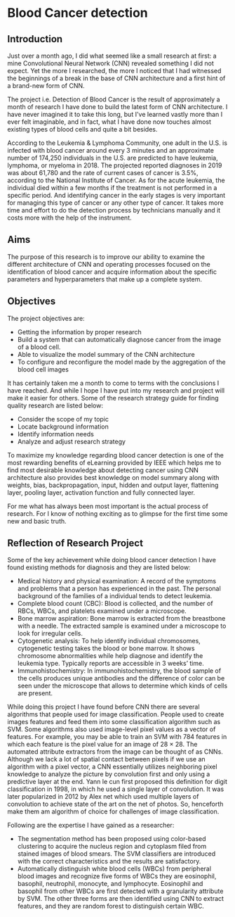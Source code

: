 # Blood Cancer detection

## Introduction

Just over a month ago, I did what seemed like a small research at first: a mine Convolutional Neural Network (CNN) revealed something I did not expect. Yet the more I researched, the more I noticed that I had witnessed the beginnings of a break in the base of CNN architecture and a first hint of a brand-new form of CNN.

The project i.e. Detection of Blood Cancer is the result of approximately a month of research I have done to build the latest form of CNN architecture. I have never imagined it to take this long, but I've learned vastly more than I ever felt imaginable, and in fact, what I have done now touches almost existing types of blood cells and quite a bit besides.

According to the Leukemia & Lymphoma Community, one adult in the U.S. is infected with blood cancer around every 3 minutes and an approximate number of 174,250 individuals in the U.S. are predicted to have leukemia, lymphoma, or myeloma in 2018. The projected reported diagnoses in 2019 was about 61,780 and the rate of current cases of cancer is 3.5%, according to the National Institute of Cancer. As for the acute leukemia, the individual died within a few months if the treatment is not performed in a specific period. And identifying cancer in the early stages is very important for managing this type of cancer or any other type of cancer. It takes more time and effort to do the detection process by technicians manually and it costs more with the help of the instrument.

## Aims

The purpose of this research is to improve our ability to examine the different architecture of CNN and operating processes focused on the identification of blood cancer and acquire information about the specific parameters and hyperparameters that make up a complete system.

## Objectives
The project objectives are:

* Getting the information by proper research
* Build a system that can automatically diagnose cancer from the image of a blood cell.
* Able to visualize the model summary of the CNN architecture
* To configure and reconfigure the model made by the aggregation of the blood cell images

It has certainly taken me a month to come to terms with the conclusions I have reached. And while I hope I have put into my research and project will make it easier for others. Some of the research strategy guide for finding quality research are listed below:

* Consider the scope of my topic
* Locate background information 
* Identify information needs
* Analyze and adjust research strategy

To maximize my knowledge regarding blood cancer detection is one of the most rewarding benefits of eLearning provided by IEEE which helps me to find most desirable knowledge about detecting cancer using CNN architecture also provides best knowledge on model summary along with weights, bias, backpropagation, input, hidden and output layer, flattening layer, pooling layer, activation function and fully connected layer.

For me what has always been most important is the actual process of research. For I know of nothing exciting as to glimpse for the first time some new and basic truth.

## Reflection of Research Project

Some of the key achievement while doing blood cancer detection I have found existing methods for diagnosis and they are listed below:

* Medical history and physical examination: A record of the symptoms and problems that a person has experienced in the past. The personal background of the families of a individual tends to detect leukemia.
* Complete blood count (CBC): Blood is collected, and the number of RBCs, WBCs, and platelets examined under a microscope.
* Bone marrow aspiration: Bone marrow is extracted from the breastbone with a
needle. The extracted sample is examined under a microscope to look for irregular cells.
* Cytogenetic analysis: To help identify individual chromosomes, cytogenetic testing takes the blood or bone marrow. It shows chromosome abnormalities while help diagnose and identify the leukemia type. Typically reports are accessible in 3 weeks’ time.
* Immunohistochemistry: In immunohistochemistry, the blood sample of the cells produces unique antibodies and the difference of color can be seen under the microscope that allows to determine which kinds of cells are present.


While doing this project I have found before CNN there are several algorithms that people used for image classification. People used to create images features and feed them into some classification algorithm such as SVM. Some algorithms also used image-level pixel values as a vector of features. For example, you may be able to train an SVM with 784 features in which each
feature is the pixel value for an image of 28 × 28. The automated attribute extractors from the image can be thought of as CNNs. Although we lack a lot of spatial contact between pixels if we use an algorithm with a pixel vector, a CNN essentially utilizes neighboring pixel knowledge to analyze the picture by convolution first and only using a predictive layer at the end. Yann le cun first proposed this definition for digit classification in 1998, in which he used a single layer of convolution. It was later popularized in 2012 by Alex net which used multiple layers of convolution to achieve state of the art on the net of photos. So, henceforth make them am algorithm
of choice for challenges of image classification.

Following are the expertise I have gained as a researcher:

* The segmentation method has been proposed using color-based clustering to acquire the nucleus region and cytoplasm filed from stained images of blood smears. The SVM classifiers are introduced with the correct characteristics and the results are satisfactory.
* Automatically distinguish white blood cells (WBCs) from peripheral blood images and recognize five forms of WBCs they are eosinophil, basophil, neutrophil, monocyte, and lymphocyte. Eosinophil and basophil from other WBCs are first detected with a granularity attribute by SVM. The other three forms are then identified using CNN to extract features, and they are random forest to distinguish certain WBC.
